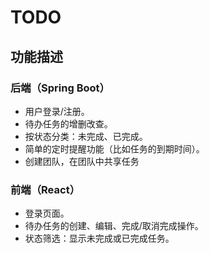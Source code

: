 # TODO

## 功能描述

### 后端（Spring Boot）

- 用户登录/注册。
- 待办任务的增删改查。
- 按状态分类：未完成、已完成。
- 简单的定时提醒功能（比如任务的到期时间）。
- 创建团队，在团队中共享任务

### 前端（React）

- 登录页面。
- 待办任务的创建、编辑、完成/取消完成操作。
- 状态筛选：显示未完成或已完成任务。
